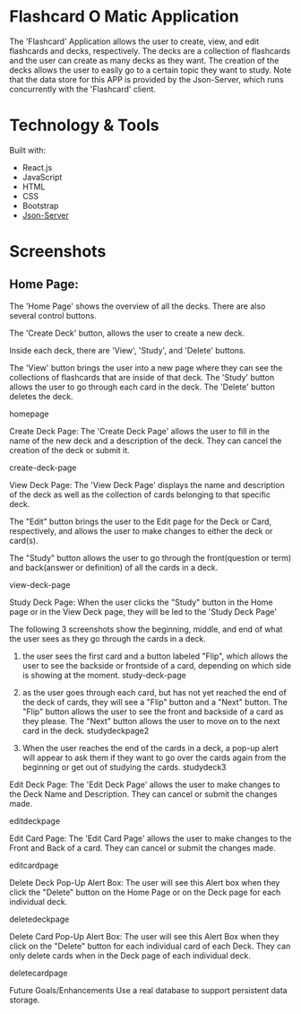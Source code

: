 # Flashcard O Matic Application
The 'Flashcard' Application allows the user to create, view, and edit flashcards and decks, respectively. The decks are a collection of flashcards and the user can create as many decks as they want. The creation of the decks allows the user to easily go to a certain topic they want to study. Note that the data store for this APP is provided by the Json-Server, which runs concurrently with the 'Flashcard' client.

# Technology & Tools
Built with:

- React.js
- JavaScript
- HTML
- CSS
- Bootstrap
- [Json-Server](https://www.javatpoint.com/json-server#:~:text=JSON%20Server%20is%20a%20Node,Let')
# Screenshots
## Home Page:
The 'Home Page' shows the overview of all the decks. There are also several control buttons.

The 'Create Deck' button, allows the user to create a new deck.

Inside each deck, there are 'View', 'Study', and 'Delete' buttons.

The 'View' button brings the user into a new page where they can see the collections of flashcards that are inside of that deck. The 'Study' button allows the user to go through each card in the deck. The 'Delete' button deletes the deck.

homepage

Create Deck Page:
The 'Create Deck Page' allows the user to fill in the name of the new deck and a description of the deck. They can cancel the creation of the deck or submit it.

create-deck-page

View Deck Page:
The 'View Deck Page' displays the name and description of the deck as well as the collection of cards belonging to that specific deck.

The "Edit" button brings the user to the Edit page for the Deck or Card, respectively, and allows the user to make changes to either the deck or card(s).

The "Study" button allows the user to go through the front(question or term) and back(answer or definition) of all the cards in a deck.

view-deck-page

Study Deck Page:
When the user clicks the "Study" button in the Home page or in the View Deck page, they will be led to the 'Study Deck Page'

The following 3 screenshots show the beginning, middle, and end of what the user sees as they go through the cards in a deck.

1) the user sees the first card and a button labeled "Flip", which allows the user to see the backside or frontside of a card, depending on which side is showing at the moment.
study-deck-page

2) as the user goes through each card, but has not yet reached the end of the deck of cards, they will see a "Flip" button and a "Next" button. The "Flip" button allows the user to see the front and backside of a card as they please. The "Next" button allows the user to move on to the next card in the deck.
studydeckpage2

3) When the user reaches the end of the cards in a deck, a pop-up alert will appear to ask them if they want to go over the cards again from the beginning or get out of studying the cards.
studydeck3

Edit Deck Page:
The 'Edit Deck Page' allows the user to make changes to the Deck Name and Description. They can cancel or submit the changes made.

editdeckpage

Edit Card Page:
The 'Edit Card Page' allows the user to make changes to the Front and Back of a card. They can cancel or submit the changes made.

editcardpage

Delete Deck Pop-Up Alert Box:
The user will see this Alert box when they click the "Delete" button on the Home Page or on the Deck page for each individual deck.

deletedeckpage

Delete Card Pop-Up Alert Box:
The user will see this Alert Box when they click on the "Delete" button for each individual card of each Deck. They can only delete cards when in the Deck page of each individual deck.

deletecardpage

Future Goals/Enhancements
Use a real database to support persistent data storage.